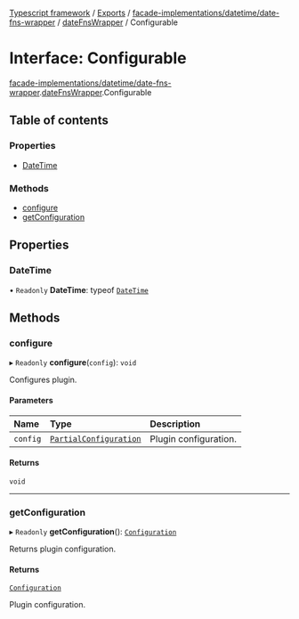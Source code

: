 [Typescript framework](../index.md) / [Exports](../modules.md) / [facade-implementations/datetime/date-fns-wrapper](../modules/facade_implementations_datetime_date_fns_wrapper.md) / [dateFnsWrapper](../modules/facade_implementations_datetime_date_fns_wrapper.dateFnsWrapper.md) / Configurable

# Interface: Configurable

[facade-implementations/datetime/date-fns-wrapper](../modules/facade_implementations_datetime_date_fns_wrapper.md).[dateFnsWrapper](../modules/facade_implementations_datetime_date_fns_wrapper.dateFnsWrapper.md).Configurable

## Table of contents

### Properties

- [DateTime](facade_implementations_datetime_date_fns_wrapper.dateFnsWrapper.Configurable.md#datetime)

### Methods

- [configure](facade_implementations_datetime_date_fns_wrapper.dateFnsWrapper.Configurable.md#configure)
- [getConfiguration](facade_implementations_datetime_date_fns_wrapper.dateFnsWrapper.Configurable.md#getconfiguration)

## Properties

### DateTime

• `Readonly` **DateTime**: typeof [`DateTime`](../classes/facade_implementations_datetime_date_fns_wrapper_DateTime.DateTime.md)

## Methods

### configure

▸ `Readonly` **configure**(`config`): `void`

Configures plugin.

#### Parameters

| Name | Type | Description |
| :------ | :------ | :------ |
| `config` | [`PartialConfiguration`](facade_implementations_datetime_date_fns_wrapper_core.PartialConfiguration.md) | Plugin configuration. |

#### Returns

`void`

___

### getConfiguration

▸ `Readonly` **getConfiguration**(): [`Configuration`](facade_implementations_datetime_date_fns_wrapper_core.Configuration.md)

Returns plugin configuration.

#### Returns

[`Configuration`](facade_implementations_datetime_date_fns_wrapper_core.Configuration.md)

Plugin configuration.
